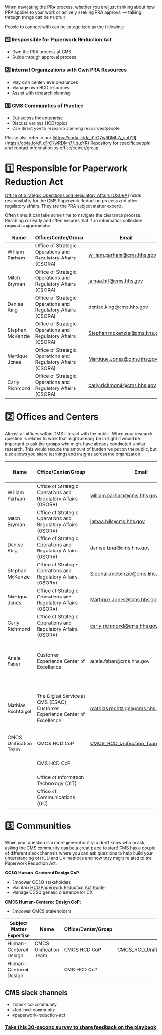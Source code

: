When navigating the PRA process, whether you are just thinking about how PRA applies to your work or actively seeking PRA approval — talking through things can be helpful! 

People to connect with can be categorized as the following:

### 1️⃣ Responsible for Paperwork Reduction Act

- Own the PRA process at CMS
- Guide through approval process

### 2️⃣ Internal Organizations with Own PRA Resources

- May own center/level clearances 
- Manage own HCD resources
- Assist with research planning

### 3️⃣ CMS Communities of Practice

- Cut across the enterprise
- Discuss various HCD topics
- Can direct you to research planning resources/people



Please also refer to our [https://coda.io/d/_d1rO7wRDMh7/_sutYR](https://coda.io/d/_d1rO7wRDMh7/_sutYR) Repository for specific people and contact information by office/center/group. 





# **1️⃣ Responsible for Paperwork Reduction Act**

[Office of Strategic Operations and Regulatory Affairs (OSORA)](https://www.cms.gov/about-cms/agency-information/cmsleadership/office_osora) holds responsibility for the CMS Paperwork Reduction process and other regulatory affairs. They are the PRA subject matter experts.

Often times it can take some time to navigate the clearance process. Reaching out early and often ensures that if an information collection request is appropriate.

| Name | Office/Center/Group | Email |
| --- | --- | --- |
| William Parham | Office of Strategic Operations and Regulatory Affairs (OSORA) | william.parham@cms.hhs.gov |
| Mitch Bryman | Office of Strategic Operations and Regulatory Affairs (OSORA) | jamaa.hill@cms.hhs.gov |
| Denise King | Office of Strategic Operations and Regulatory Affairs (OSORA) | denise.king@cms.hhs.gov |
| Stephan McKenzie | Office of Strategic Operations and Regulatory Affairs (OSORA) | Stephan.mckenzie@cms.hhs.gov |
| Martique Jones | Office of Strategic Operations and Regulatory Affairs (OSORA) | Martique.Jones@cms.hhs.gov |
| Carly Richmond | Office of Strategic Operations and Regulatory Affairs (OSORA) | carly.richmond@cms.hhs.gov |






# **2️⃣ Offices and Centers**

Almost all offices within CMS interact with the public. When your research question is related to work that might already be in flight it would be important to ask the groups who might have already conducted similar research. This would reduce the amount of burden we put on the public, but also allows you share learnings and insights across the organization.

| Name | Office/Center/Group | Email | Why reach out? | Subject Matter Expertise |
| --- | --- | --- | --- | --- |
| William Parham | Office of Strategic Operations and Regulatory Affairs (OSORA) | william.parham@cms.hhs.gov | Questions about PRA | Paperwork Reduction Act |
| Mitch Bryman | Office of Strategic Operations and Regulatory Affairs (OSORA) | jamaa.hill@cms.hhs.gov | Questions about PRA | Paperwork Reduction Act |
| Denise King | Office of Strategic Operations and Regulatory Affairs (OSORA) | denise.king@cms.hhs.gov | Questions about PRA | Paperwork Reduction Act |
| Stephan McKenzie | Office of Strategic Operations and Regulatory Affairs (OSORA) | Stephan.mckenzie@cms.hhs.gov | Questions about PRA | Paperwork Reduction Act |
| Martique Jones | Office of Strategic Operations and Regulatory Affairs (OSORA) | Martique.Jones@cms.hhs.gov | Questions about PRA | Paperwork Reduction Act |
| Carly Richmond | Office of Strategic Operations and Regulatory Affairs (OSORA) | carly.richmond@cms.hhs.gov | Questions about PRA | Paperwork Reduction Act |
| Ariele Faber | Customer Experience Center of Excellence | ariele.faber@cms.hhs.gov | If you need to be connected to someone within the agency! | Customer Experience |
| Mathias Rechtzigel | The Digital Service at CMS (DSAC), Customer Experience Center of Excellence | mathias.rechtzigel@cms.hhs.gov | If you need an extra set of impartial eyes from a Federal employee. | Customer Experience, Human-Centered Design, User Research |
| CMCS Unification Team | CMCS HCD CoP | CMCS_HCD_Unification_Team@cms.hhs.gov |  | Human-Centered Design |
|  | CMS HCD CoP |  |  | Human-Centered Design |
|  | Office of Information Technology (OIT) |  |  |  |
|  | Office of Communications (OC) |  |  |  |




# 3️⃣ Communities

When your question is a more general or if you don’t know who to ask, asking the CMS community can be a great place to start! CMS has a couple of different slack channels where you can ask questions to help build your understanding of HCD and CX methods and how they might related to the Paperwork Reduction Act.

**CCSQ Human-Centered Design CoP**

- Empower CCSQ stakeholders 
- Maintain [HCD Paperwork Reduction Act Guide](https://qnetconfluence.cms.gov/display/HCD/Paperwork+Reduction+Act)
- Manage CCSQ generic clearance for CX

**CMCS Human-Centered Design CoP**: 

- Empower CMCS stakeholders

| Subject Matter Expertise | Name | Office/Center/Group | Email |
| --- | --- | --- | --- |
| Human-Centered Design | CMCS Unification Team | CMCS HCD CoP | CMCS_HCD_Unification_Team@cms.hhs.gov |
| Human-Centered Design |  | CMS HCD CoP |  |


## **CMS slack channels**

- #cms-hcd-community
- #fed-hcd-community
- #paperwork-reduction-act



### [Take this 30-second survey to share feedback on the playbook](https://touchpoints.app.cloud.gov/touchpoints/e23d80bc/submit)



